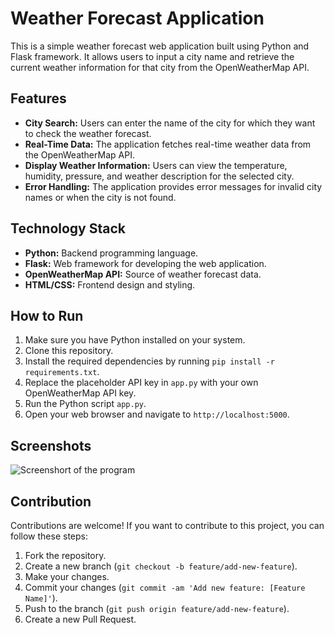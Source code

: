 # Weather Forecast Application

This is a simple weather forecast web application built using Python and Flask framework. It allows users to input a city name and retrieve the current weather information for that city from the OpenWeatherMap API.

## Features

- **City Search:** Users can enter the name of the city for which they want to check the weather forecast.
- **Real-Time Data:** The application fetches real-time weather data from the OpenWeatherMap API.
- **Display Weather Information:** Users can view the temperature, humidity, pressure, and weather description for the selected city.
- **Error Handling:** The application provides error messages for invalid city names or when the city is not found.

## Technology Stack

- **Python:** Backend programming language.
- **Flask:** Web framework for developing the web application.
- **OpenWeatherMap API:** Source of weather forecast data.
- **HTML/CSS:** Frontend design and styling.

## How to Run

1. Make sure you have Python installed on your system.
2. Clone this repository.
3. Install the required dependencies by running `pip install -r requirements.txt`.
4. Replace the placeholder API key in `app.py` with your own OpenWeatherMap API key.
5. Run the Python script `app.py`.
6. Open your web browser and navigate to `http://localhost:5000`.

## Screenshots

![Screenshort of the program]()

## Contribution

Contributions are welcome! If you want to contribute to this project, you can follow these steps:

1. Fork the repository.
2. Create a new branch (`git checkout -b feature/add-new-feature`).
3. Make your changes.
4. Commit your changes (`git commit -am 'Add new feature: [Feature Name]'`).
5. Push to the branch (`git push origin feature/add-new-feature`).
6. Create a new Pull Request.
